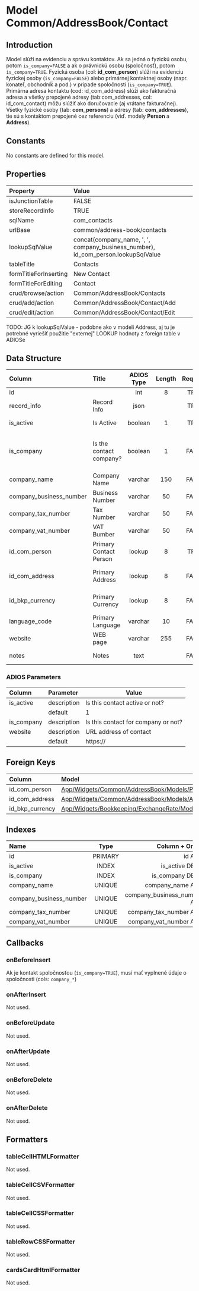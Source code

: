 # Model Common/AddressBook/Contact

## Introduction
Model slúži na evidenciu a správu kontaktov. Ak sa jedná o fyzickú osobu, potom `is_company=FALSE` a ak o právnickú osobu (spoločnosť), potom `is_company=TRUE`. Fyzická osoba (col: **id_com_person**) slúži na evidenciu fyzickej osoby (`is_company=FALSE`) alebo primárnej kontaktnej osoby (napr. konateľ, obchodník a pod.) v prípade spoločnosti (`is_company=TRUE`). Primárna adresa kontaktu (cod: id_com_address) slúži ako fakturačná adresa a všetky prepojené adresy (tab:com_addresses, col: id_com_contact) môžu slúžiť ako doručovacie (aj vrátane fakturačnej). Všetky fyzické osoby (tab: **com_persons**) a adresy (tab: **com_addresses**), tie sú s kontaktom prepojené cez referenciu (viď. modely **Person** a **Address**).

## Constants
No constants are defined for this model.

## Properties
| Property              | Value                                                                             |
| :-------------------- | :-------------------------------------------------------------------------------- |
| isJunctionTable       | FALSE                                                                             |
| storeRecordInfo       | TRUE                                                                              |
| sqlName               | com_contacts                                                                      |
| urlBase               | common/address-book/contacts                                                      |
| lookupSqlValue        | concat(company_name, ', ', company_business_number), id_com_person.lookupSqlValue |
| tableTitle            | Contacts                                                                          |
| formTitleForInserting | New Contact                                                                       |
| formTitleForEditing   | Contact                                                                           |
| crud/browse/action    | Common/AddressBook/Contacts                                                       |
| crud/add/action       | Common/AddressBook/Contact/Add                                                    |
| crud/edit/action      | Common/AddressBook/Contact/Edit                                                   |

TODO: JG k lookupSqlValue - podobne ako v modeli Address, aj tu je potrebné vyriešiť použitie "externej" LOOKUP hodnoty z foreign table v ADIOSe

## Data Structure
| Column                  | Title                   | ADIOS Type | Length | Required | Notes                                 |
| :---------------------- | :---------------------- | :--------: | :----: | :------: | :------------------------------------ |
| id                      |                         |    int     |   8    |   TRUE   |                                       |
| record_info             | Record Info             |    json    |        |   TRUE   |                                       |
| is_active               | Is Active               |  boolean   |   1    |   TRUE   | Aktívny kontakt?                      |
| is_company              | Is the contact company? |  boolean   |   1    |  FALSE   | Ide o spoločnosť alebo fyzickú osobu? |
| company_name            | Company Name            |  varchar   |  150   |  FALSE   | Názov spoločnosti                     |
| company_business_number | Business Number         |  varchar   |   50   |  FALSE   | IČO                                   |
| company_tax_number      | Tax Number              |  varchar   |   50   |  FALSE   | DIČ                                   |
| company_vat_number      | VAT Bumber              |  varchar   |   50   |  FALSE   | DIČ DPH                               |
| id_com_person           | Primary Contact Person  |   lookup   |   8    |   TRUE   | ID fyzickej osoby                     |
| id_com_address          | Primary Address         |   lookup   |   8    |  FALSE   | ID primárnej adresy                   |
| id_bkp_currency         | Primary Currency        |   lookup   |   8    |  FALSE   | ID používanej meny                    |
| language_code           | Primary Language        |  varchar   |   10   |  FALSE   | Preferovaný jazyk                     |
| website                 | WEB page                |  varchar   |  255   |  FALSE   | WEB stránka                           |
| notes                   | Notes                   |    text    |        |  FALSE   | Poznámka ku kontaktu                  |

### ADIOS Parameters
| Column     | Parameter   | Value                               |
| :--------- | :---------- | ----------------------------------- |
| is_active  | description | Is this contact active or not?      |
|            | default     | 1                                   |
| is_company | description | Is this contact for company or not? |
| website    | description | URL address of contact              |
|            | default     | https://                            |

## Foreign Keys
| Column                 | Model                                                                                                        | Relation | OnUpdate | OnDelete |
| :--------------------- | :----------------------------------------------------------------------------------------------------------- | :------: | -------- | -------- |
| id_com_person  | [App/Widgets/Common/AddressBook/Models/Person](./Person.md)                                                  |   1:1    | Cascade  | Restrict |
| id_com_address | [App/Widgets/Common/AddressBook/Models/Address](./Address.md)               |   1:1    | Cascade  | Restrict |
| id_bkp_currency        | [App/Widgets/Bookkeeping/ExchangeRate/Models/Currency](../../../Bookkeeping/ExchangeRate/Models/Currency.md) |   1:1    | Cascade  | Restrict |

## Indexes
| Name                    |  Type   |              Column + Order |
| :---------------------- | :-----: | --------------------------: |
| id                      | PRIMARY |                      id ASC |
| is_active               |  INDEX  |              is_active DESC |
| is_company              |  INDEX  |             is_company DESC |
| company_name            | UNIQUE  |            company_name ASC |
| company_business_number | UNIQUE  | company_business_number ASC |
| company_tax_number      | UNIQUE  |      company_tax_number ASC |
| company_vat_number      | UNIQUE  |      company_vat_number ASC |

## Callbacks

### onBeforeInsert
Ak je kontakt spoločnosťou (`is_company=TRUE`), musí mať vyplnené údaje o spoločnosti (cols: `company_*`)

### onAfterInsert
Not used.

### onBeforeUpdate
Not used.

### onAfterUpdate
Not used.

### onBeforeDelete
Not used.

### onAfterDelete
Not used.

## Formatters

### tableCellHTMLFormatter
Not used.

### tableCellCSVFormatter
Not used.

### tableCellCSSFormatter
Not used.

### tableRowCSSFormatter
Not used.

### cardsCardHtmlFormatter
Not used.
